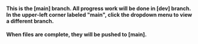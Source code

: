 #### This is the [main] branch. All progress work will be done in [dev] branch. In the upper-left corner labeled "main", click the dropdown menu to view a different branch.
#### When files are complete, they will be pushed to [main].
